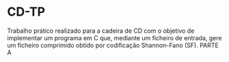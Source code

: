 # CD-TP
Trabalho prático realizado para a cadeira de CD com o objetivo  de implementar um programa em C que, mediante um ficheiro de entrada, gere um ficheiro comprimido obtido por codificação Shannon-Fano (SF). 
PARTE A
